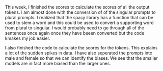This week, I finished the scores to calculate the scores of all the output tokens. I am almost done with the conversion of of the singular prompts to plural prompts. I realized that the spacy library has a function that can be used to stem a word and this could be used to convert a supporting word from plural to singular. I would probably need to go through all of the sentences once again once they have beeen converted but the code kmakes my job easier. 

I also finished the code to calculate the scores for the tokens. This explains a lot of the sudden spikes in data. I have also seperated the prompts into male and female so that we can identify the biases. We see that the smaller models are in fact more biased than the larger ones. 
